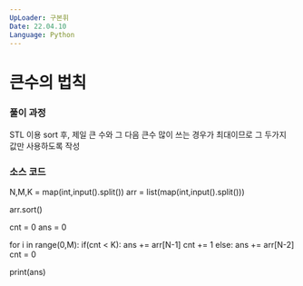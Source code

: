 ```yaml
---
UpLoader: 구본휘
Date: 22.04.10
Language: Python
---
```


# 큰수의 법칙

 
  

### 풀이 과정  
STL 이용 sort 후, 제일 큰 수와 그 다음 큰수 많이 쓰는 경우가 최대이므로
그 두가지 값만 사용하도록 작성


### 소스 코드

N,M,K = map(int,input().split())
arr = list(map(int,input().split()))

arr.sort()

cnt = 0
ans = 0

for i in range(0,M):
    if(cnt < K):
        ans += arr[N-1]
        cnt += 1
    else:
        ans += arr[N-2]
        cnt = 0

print(ans)
